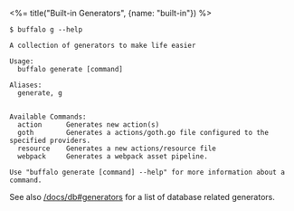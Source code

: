 <%= title("Built-in Generators", {name: "built-in"}) %>

```text
$ buffalo g --help

A collection of generators to make life easier

Usage:
  buffalo generate [command]

Aliases:
  generate, g


Available Commands:
  action      Generates new action(s)
  goth        Generates a actions/goth.go file configured to the specified providers.
  resource    Generates a new actions/resource file
  webpack     Generates a webpack asset pipeline.

Use "buffalo generate [command] --help" for more information about a command.
```

See also [/docs/db#generators](/docs/db#generators) for a list of database related generators.
